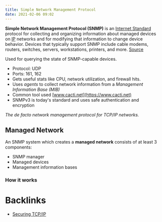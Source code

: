 ```yaml
---
title: Simple Network Management Protocol
date: 2021-02-06 09:02
---
```


**Simple Network Management Protocol (SNMP)** is an 
[Internet Standard](2021-06-25--05-49-11Z--internet_standard.md) protocol for
collecting and organizing information about managed devices on 
[IP](2020-10-10--17-59-03Z--internet_protocol.md) networks and for modifying
that information to change device behavior. Devices that typically support SNMP
include cable modems, routers, switches, servers, workstations, printers, and
more. 
[Source](https://en.wikipedia.org/wiki/Simple_Network_Management_Protocol)

Used for querying the state of SNMP-capable devices.

* Protocol: UDP
* Ports: 161, 162
* Gets useful stats like CPU, network utilization, and firewall hits.
* Uses _agents_ to collect network information from a 
	_Management Information Base (MIB)_ 
* Common tool used [www.cacti.net](https://www.cacti.net)
* SNMPv3 is today's standard and uses safe authentication and encryption

_The de facto network management protocol for TCP/IP networks._

## Managed Network

An SNMP system which creates a **managed network** consists of at least 3
components:
* SNMP manager
* Managed devices
* Management information bases

### How it works

# Backlinks

- [Securing TCP/IP](2021-02-03--06-31-12Z--securing-tcp_ip.md)
